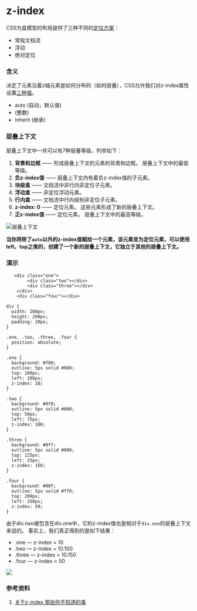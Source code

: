 # z-index

CSS为盒模型的布局提供了三种不同的[定位方案](http://www.w3.org/TR/CSS2/visuren.html#positioning-scheme)：

- 常规文档流
- 浮动
- 绝对定位

### 含义

决定了元素沿着z轴元素是如何分布的（如何层叠），CSS允许我们对z-index属性设置[三种值](http://www.w3.org/TR/CSS21/visuren.html#propdef-z-index)。

- auto (自动，默认值)
- (整数)
- inherit (继承)



### 层叠上下文

层叠上下文中一共可以有7种层叠等级，列举如下：

1. **背景和边框** —— 形成层叠上下文的元素的背景和边框。 层叠上下文中的最低等级。
2. **负z-index值** —— 层叠上下文内有着负z-index值的子元素。
3. **块级盒** —— 文档流中非行内非定位子元素。
4. **浮动盒** —— 非定位浮动元素。
5. **行内盒** —— 文档流中行内级别非定位子元素。
6. **z-index: 0** —— 定位元素。 这些元素形成了新的层叠上下文。
7. **正z-index值** —— 定位元素。 层叠上下文中的最高等级。

![层叠上下文](D:\个人发展\yhx_study\css\resource\stacking-order1.png)



**当你将除了`auto`以外的z-index值赋给一个元素，该元素变为定位元素，可以使用left，top之类的，创建了一个新的层叠上下文，它独立于其他的层叠上下文。**



### 演示

```
   <div class="one">
        <div class="two"></div>
        <div class="three"></div>
    </div>
    <div class="four"></div>
    
div {
  width: 200px;
  height: 200px;
  padding: 20px;
}
 
.one, .two, .three, .four {
  position: absolute;
}
  
.one {
  background: #f00;
  outline: 5px solid #000;
  top: 100px;
  left: 200px;
  z-index: 10;
}
  
.two {
  background: #0f0;
  outline: 5px solid #000;
  top: 50px;
  left: 75px;
  z-index: 100;
}
 
.three {
  background: #0ff;
  outline: 5px solid #000;
  top: 125px;
  left: 25px;
  z-index: 150;
}
 
.four {
  background: #00f;
  outline: 5px solid #ff0;
  top: 200px;
  left: 350px;
  z-index: 50;
}
```

由于div.two被包含在div.one中，它的z-index值也是相对于`div.one`的层叠上下文来说的。 事实上，我们真正得到的是如下结果：

- .one — z-index = 10
- .two — z-index = 10.100
- .three — z-index = 10.150
- .four — z-index = 50

![](D:\个人发展\yhx_study\css\resource\stacking1.png)



### 参考资料

1. [关于z-index 那些你不知道的事](https://webdesign.tutsplus.com/zh-hans/articles/what-you-may-not-know-about-the-z-index-property--webdesign-16892)